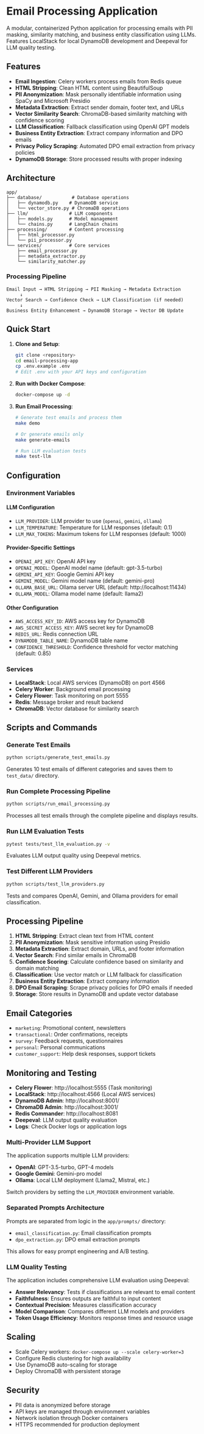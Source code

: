 # Email Processing Application

A modular, containerized Python application for processing emails with PII masking, similarity matching, and business entity classification using LLMs. Features LocalStack for local DynamoDB development and Deepeval for LLM quality testing.

## Features

- **Email Ingestion**: Celery workers process emails from Redis queue
- **HTML Stripping**: Clean HTML content using BeautifulSoup
- **PII Anonymization**: Mask personally identifiable information using SpaCy and Microsoft Presidio
- **Metadata Extraction**: Extract sender domain, footer text, and URLs
- **Vector Similarity Search**: ChromaDB-based similarity matching with confidence scoring
- **LLM Classification**: Fallback classification using OpenAI GPT models
- **Business Entity Extraction**: Extract company information and DPO emails
- **Privacy Policy Scraping**: Automated DPO email extraction from privacy policies
- **DynamoDB Storage**: Store processed results with proper indexing

## Architecture

```
app/
├── database/           # Database operations
│   ├── dynamodb.py    # DynamoDB service
│   └── vector_store.py # ChromaDB operations
├── llm/               # LLM components
│   ├── models.py      # Model management
│   └── chains.py      # LangChain chains
├── processing/        # Content processing
│   ├── html_processor.py
│   └── pii_processor.py
└── services/          # Core services
    ├── email_processor.py
    ├── metadata_extractor.py
    └── similarity_matcher.py
```

### Processing Pipeline
```
Email Input → HTML Stripping → PII Masking → Metadata Extraction
     ↓
Vector Search → Confidence Check → LLM Classification (if needed)
     ↓
Business Entity Enhancement → DynamoDB Storage → Vector DB Update
```

## Quick Start

1. **Clone and Setup**:
   ```bash
   git clone <repository>
   cd email-processing-app
   cp .env.example .env
   # Edit .env with your API keys and configuration
   ```

2. **Run with Docker Compose**:
   ```bash
   docker-compose up -d
   ```

3. **Run Email Processing**:
   ```bash
   # Generate test emails and process them
   make demo

   # Or generate emails only
   make generate-emails

   # Run LLM evaluation tests
   make test-llm
   ```

## Configuration

### Environment Variables

#### LLM Configuration
- `LLM_PROVIDER`: LLM provider to use (`openai`, `gemini`, `ollama`)
- `LLM_TEMPERATURE`: Temperature for LLM responses (default: 0.1)
- `LLM_MAX_TOKENS`: Maximum tokens for LLM responses (default: 1000)

#### Provider-Specific Settings
- `OPENAI_API_KEY`: OpenAI API key
- `OPENAI_MODEL`: OpenAI model name (default: gpt-3.5-turbo)
- `GEMINI_API_KEY`: Google Gemini API key
- `GEMINI_MODEL`: Gemini model name (default: gemini-pro)
- `OLLAMA_BASE_URL`: Ollama server URL (default: http://localhost:11434)
- `OLLAMA_MODEL`: Ollama model name (default: llama2)

#### Other Configuration
- `AWS_ACCESS_KEY_ID`: AWS access key for DynamoDB
- `AWS_SECRET_ACCESS_KEY`: AWS secret key for DynamoDB
- `REDIS_URL`: Redis connection URL
- `DYNAMODB_TABLE_NAME`: DynamoDB table name
- `CONFIDENCE_THRESHOLD`: Confidence threshold for vector matching (default: 0.85)

### Services

- **LocalStack**: Local AWS services (DynamoDB) on port 4566
- **Celery Worker**: Background email processing
- **Celery Flower**: Task monitoring on port 5555
- **Redis**: Message broker and result backend
- **ChromaDB**: Vector database for similarity search

## Scripts and Commands

### Generate Test Emails
```bash
python scripts/generate_test_emails.py
```
Generates 10 test emails of different categories and saves them to `test_data/` directory.

### Run Complete Processing Pipeline
```bash
python scripts/run_email_processing.py
```
Processes all test emails through the complete pipeline and displays results.

### Run LLM Evaluation Tests
```bash
pytest tests/test_llm_evaluation.py -v
```
Evaluates LLM output quality using Deepeval metrics.

### Test Different LLM Providers
```bash
python scripts/test_llm_providers.py
```
Tests and compares OpenAI, Gemini, and Ollama providers for email classification.

## Processing Pipeline

1. **HTML Stripping**: Extract clean text from HTML content
2. **PII Anonymization**: Mask sensitive information using Presidio
3. **Metadata Extraction**: Extract domain, URLs, and footer information
4. **Vector Search**: Find similar emails in ChromaDB
5. **Confidence Scoring**: Calculate confidence based on similarity and domain matching
6. **Classification**: Use vector match or LLM fallback for classification
7. **Business Entity Extraction**: Extract company information
8. **DPO Email Scraping**: Scrape privacy policies for DPO emails if needed
9. **Storage**: Store results in DynamoDB and update vector database

## Email Categories

- `marketing`: Promotional content, newsletters
- `transactional`: Order confirmations, receipts
- `survey`: Feedback requests, questionnaires
- `personal`: Personal communications
- `customer_support`: Help desk responses, support tickets


## Monitoring and Testing

- **Celery Flower**: http://localhost:5555 (Task monitoring)
- **LocalStack**: http://localhost:4566 (Local AWS services)
- **DynamoDB Admin**: http://localhost:8001/
- **ChromaDB Admin**: http://localhost:3001/
- **Redis Commander**: http://localhost:8081
- **Deepeval**: LLM output quality evaluation
- **Logs**: Check Docker logs or application logs

### Multi-Provider LLM Support
The application supports multiple LLM providers:
- **OpenAI**: GPT-3.5-turbo, GPT-4 models
- **Google Gemini**: Gemini-pro model
- **Ollama**: Local LLM deployment (Llama2, Mistral, etc.)

Switch providers by setting the `LLM_PROVIDER` environment variable.

### Separated Prompts Architecture
Prompts are separated from logic in the `app/prompts/` directory:
- `email_classification.py`: Email classification prompts
- `dpo_extraction.py`: DPO email extraction prompts

This allows for easy prompt engineering and A/B testing.

### LLM Quality Testing
The application includes comprehensive LLM evaluation using Deepeval:
- **Answer Relevancy**: Tests if classifications are relevant to email content
- **Faithfulness**: Ensures outputs are faithful to input content
- **Contextual Precision**: Measures classification accuracy
- **Model Comparison**: Compares different LLM models and providers
- **Token Usage Efficiency**: Monitors response times and resource usage

## Scaling

- Scale Celery workers: `docker-compose up --scale celery-worker=3`
- Configure Redis clustering for high availability
- Use DynamoDB auto-scaling for storage
- Deploy ChromaDB with persistent storage

## Security

- PII data is anonymized before storage
- API keys are managed through environment variables
- Network isolation through Docker containers
- HTTPS recommended for production deployment
